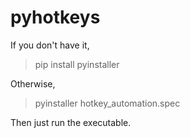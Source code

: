 # pyhotkeys

If you don't have it,
> pip install pyinstaller 

Otherwise,
> pyinstaller hotkey_automation.spec

Then just run the executable. 
